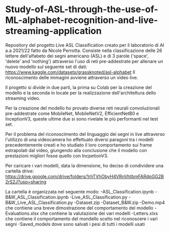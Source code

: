 # Study-of-ASL-through-the-use-of-ML-alphabet-recognition-and-live-streaming-application

Repository del progetto Live ASL Classification creato per il laboratorio di AI a.a 2021/22 fatto da Nicole Perrotta.
Consiste nella classificazione delle 26 lettere dell'alfabeto dei segni americano (ASL) e di 3 parole ('space', 'delete' and 'nothing') attraverso l'uso di reti pre-addestrate
per allenare un nuovo modello sul seguente set di dati: https://www.kaggle.com/datasets/grassknoted/asl-alphabet Il riconoscimento delle immagini avviene attraverso un video live.

Il progetto si divide in due parti, la prima su Colab per la creazione del modello e la seconda in locale per la realizzazione dell'architettura dello streaming video.

Per la creazione del modello ho provato diverse reti neurali convoluzionali pre-addestrate come MobileNet, MobileNetV2, EfficientNetB0 e InceptionV3, queste ultime due si sono
rivelate le più performanti nel test set.

Per il problema del riconoscimento del linguaggio dei segni in live attraverso l'utilizzo di una videocamera ho effettuato diversi paragoni tra i modelli precedentemente creati
e ho studiato il loro comportamento sui frame estrapolati dal video, giungendo alla conclusione che il modello con prestazioni migliori fosse quello con IncpetionV3.

Per caricare i vari modelli, data la dimensione, ho deciso di condividere una cartella drive: https://drive.google.com/drive/folders/1rhTVhObyH4VRnVhtbmFARdpGG2B2rS2J?usp=sharing

La cartella è organizzata nel seguente modo:
-ASL_Classification.ipynb
-B&W_ASL_Classification.ipynb
-Live_ASL_Classification.py
-B&W_Live_ASL_Classification.py
-Dataset.zip -Dataset_B&W.zip
-Demo.mp4 che contiene una breve dimostrazione del comportamento del modello
-Evaluations.xlsx che contiene la valutazione dei vari modelli
-Letters.xlxs che contiene il comportamento del mondello scelto nel riconoscere i vari segni
-Saved_models dove sono salvati i pesi di tutti i modelli usati
